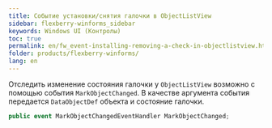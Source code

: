 ```yaml
---
title: Событие установки/снятия галочки в ObjectListView
sidebar: flexberry-winforms_sidebar
keywords: Windows UI (Контролы)
toc: true
permalink: en/fw_event-installing-removing-a-check-in-objectlistview.html
folder: products/flexberry-winforms/
lang: en
---
```


Отследить изменение состояния галочки у `ObjectListView` возможно с помощью события `MarkObjectChanged`. В качестве аргумента события передается `DataObjectDef` объекта и состояние галочки.

```csharp
public event MarkObjectChangedEventHandler MarkObjectChanged;
```